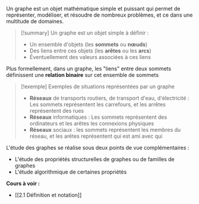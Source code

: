 
Un graphe est un objet mathématique simple et puissant qui permet de représenter, modéliser, et résoudre de nombreux problèmes, et ce dans une multitude de domaines.

>[!summary] Un graphe est un objet simple à définir : 
>- Un ensemble d'objets (les **sommets** ou **nœuds**)
>- Des liens entre ces objets (les **arêtes** ou les **arcs**) 
>- Éventuellement des valeurs associées à ces liens

Plus formellement, dans un graphe, les "liens" entre deux sommets définissent une **relation binaire** sur cet ensemble de sommets

>[!exemple] Exemples de situations représentées par un graphe
>- **Réseaux** de transports routiers, de transport d'eau, d'électricité : Les sommets représentent les carrefours, et les arrêtes représentent des rues
>- **Réseaux** informatiques : Les sommets représentent des ordinateurs et les arêtes les connexions physiques
>- **Réseaux** sociaux : les sommets représentent les membres du réseau, et les arêtes représentent qui est ami avec qui

L'étude des graphes se réalise sous deux points de vue complémentaires : 

- L'étude des propriétés structurelles de graphes ou de familles de graphes
- L'étude algorithmique de certaines propriétés

**Cours à voir :**
- [[2.1 Définition et notation]]